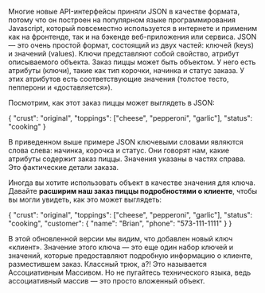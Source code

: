 Многие новые API-интерфейсы приняли JSON в качестве формата, потому что он построен на популярном языке программирования Javascript, который повсеместно используется в интернете и применим как на фронтенде, так и на бэкенде веб-приложения или сервиса. JSON — это очень простой формат, состоящий из двух частей: ключей (keys) и значений (values). Ключи представляют собой свойство, атрибут описываемого объекта. Заказ пиццы может быть объектом. У него есть атрибуты (ключи), такие как тип корочки, начинка и статус заказа. У этих атрибутов есть соответствующие значения (толстое тесто, пепперони и «доставляется»).

Посмотрим, как этот заказ пиццы может выглядеть в JSON:

{
    "crust": "original",
    "toppings": ["cheese", "pepperoni", "garlic"],
    "status": "cooking"
}

В приведенном выше примере JSON ключевыми словами являются слова слева: начинка, корочка и статус. Они говорят нам, какие атрибуты содержит заказ пиццы. Значения указаны в частях справа. Это фактические детали заказа.

Иногда вы хотите использовать объект в качестве значения для ключа. Давайте **расширим наш заказ пиццы подробностями о клиенте**, чтобы вы могли увидеть, как это может выглядеть:

{
    "crust": "original",
    "toppings": ["cheese", "pepperoni", "garlic"],
    "status": "cooking",
    "customer": {
        "name": "Brian",
        "phone": "573-111-1111"
    }
}

В этой обновленной версии мы видим, что добавлен новый ключ «клиент». Значение этого ключа — это еще один набор ключей и значений, которые предоставляют подробную информацию о клиенте, разместившем заказ. Классный трюк, а?! Это называется Ассоциативным Массивом. Но не пугайтесь технического языка, ведь ассоциативный массив — это просто вложенный объект.
